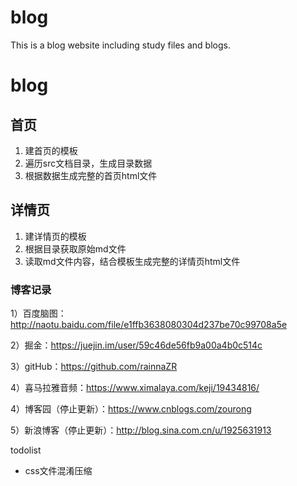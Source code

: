 # blog
This is a blog website including study files and blogs.


# blog


## 首页

1. 建首页的模板
2. 遍历src文档目录，生成目录数据
3. 根据数据生成完整的首页html文件

## 详情页

1. 建详情页的模板
2. 根据目录获取原始md文件
3. 读取md文件内容，结合模板生成完整的详情页html文件


### 博客记录

1）百度脑图：http://naotu.baidu.com/file/e1ffb3638080304d237be70c99708a5e

2）掘金：https://juejin.im/user/59c46de56fb9a00a4b0c514c

3）gitHub：https://github.com/rainnaZR

4）喜马拉雅音频：https://www.ximalaya.com/keji/19434816/

4）博客园（停止更新）：https://www.cnblogs.com/zourong

5）新浪博客（停止更新）：http://blog.sina.com.cn/u/1925631913




todolist

- css文件混淆压缩